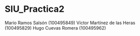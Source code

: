 # SIU_Practica2

Mario Ramos Salsón (100495849)
Víctor Martínez de las Heras (100495829)
Hugo Cuevas Romera (100495962)